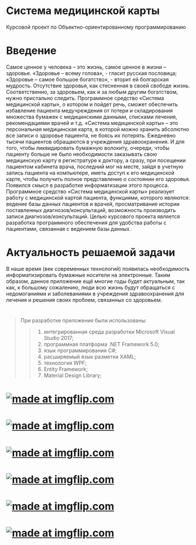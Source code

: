 # Система медицинской карты
Курсовой проект по Объектно-ориентированному программированию

# Введение
Самое ценное у человека – это жизнь, самое ценное в жизни – здоровье. «Здоровье – всему голова», - гласит русская пословица; «Здоровье – самое большое богатство», - вторит ей болгарская мудрость. Отсутствие здоровья, как стесненная в своей свободе жизнь. Соответственно, за здоровьем, как и за любым другим богатством, нужно пристально следить.
 Программное средство «Система медицинской карты», о котором и пойдет речь, сможет обеспечить избавление пациента медучреждения от потери и складирования множества бумажек с медицинскими данными, списками лечения, рекомендациями врачей и т.д.
«Система медицинской карты» – это персональная медицинская карта, в которой можно хранить абсолютно все записи о здоровье пациента, не боясь их потерять.
Ежедневно тысячи пациентов обращаются в учреждения здравоохранения. И для того, чтобы ликвидировать бумажную волокиту, очереди,  чтобы пациенту больше не было необходимости заказывать свою  медицинскую карту в регистратуре к доктору, а  сразу, при посещении пациентом кабинета врача, последний мог на месте, зайдя в учетную запись пациента на компьютере,  иметь доступ к его медицинской карте, чтобы получить полное представление о состоянии его здоровья. Появился смысл в разработке информатизации этого процесса.
Программное средство «Система медицинской карты» реализует работу с медицинской картой пациента, функциями, которого являются: ведение базы данных пациентов и врачей, просматривание истории поставленных диагнозов/консультаций, возможность производить записи диагнозов/консультаций. 
Целью курсового проекта является разработка программного обеспечения для удобства работы с пациентами, связанная с ведением базы данных.
#

# Актуальность решаемой задачи
В наше время (век современных технологий) появилась необходимость информатизировать бумажные носители на электронные.
	Таким образом, данное приложение ещё многие годы будет актуальным, так как, к большому сожалению, люди всю жизнь будут обращаться с недомоганиями и заболеваниями в учреждения здравоохранения для лечения и решения своих проблем, связанных со здоровьем.

#
> При разработке приложения были использованы:
>> 1.  интегрированная среда разработки Microsoft Visual Studio 2017;
>> 2.  программная платформа .NET Framework 5.0;
>> 3.  язык программирования C#;
>> 4. расширяемый язык разметки XAML;
>> 5. технология WPF;
>> 6. Entity Framework;
>> 7.  Material Design Library;

# <a href="https://imgflip.com/gif/2axs1u"><img src="https://i.imgflip.com/2axs1u.gif" title="made at imgflip.com"/></a>
# <a href="https://imgflip.com/gif/2axsg6"><img src="https://i.imgflip.com/2axsg6.gif" title="made at imgflip.com"/></a>
# <a href="https://imgflip.com/gif/2axsmh"><img src="https://i.imgflip.com/2axsmh.gif" title="made at imgflip.com"/></a>
# <a href="https://imgflip.com/gif/2axsru"><img src="https://i.imgflip.com/2axsru.gif" title="made at imgflip.com"/></a>
# <a href="https://imgflip.com/gif/2axsuq"><img src="https://i.imgflip.com/2axsuq.gif" title="made at imgflip.com"/></a>
# <a href="https://imgflip.com/gif/2axsxk"><img src="https://i.imgflip.com/2axsxk.gif" title="made at imgflip.com"/></a>
